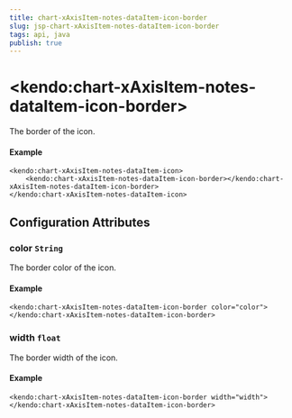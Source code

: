 ```yaml
---
title: chart-xAxisItem-notes-dataItem-icon-border
slug: jsp-chart-xAxisItem-notes-dataItem-icon-border
tags: api, java
publish: true
---
```


# \<kendo:chart-xAxisItem-notes-dataItem-icon-border\>

The border of the icon.

#### Example
    <kendo:chart-xAxisItem-notes-dataItem-icon>
        <kendo:chart-xAxisItem-notes-dataItem-icon-border></kendo:chart-xAxisItem-notes-dataItem-icon-border>
    </kendo:chart-xAxisItem-notes-dataItem-icon>

## Configuration Attributes

### color `String`

The border color of the icon.

#### Example
    <kendo:chart-xAxisItem-notes-dataItem-icon-border color="color">
    </kendo:chart-xAxisItem-notes-dataItem-icon-border>

### width `float`

The border width of the icon.

#### Example
    <kendo:chart-xAxisItem-notes-dataItem-icon-border width="width">
    </kendo:chart-xAxisItem-notes-dataItem-icon-border>

